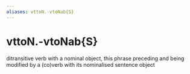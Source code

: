```yaml
---
aliases: vttoN.-vtoNab{S}
---
```

# vttoN.-vtoNab{S}

ditransitive verb with a nominal object, this phrase preceding and being modified by a (co)verb with its nominalised sentence object
> 